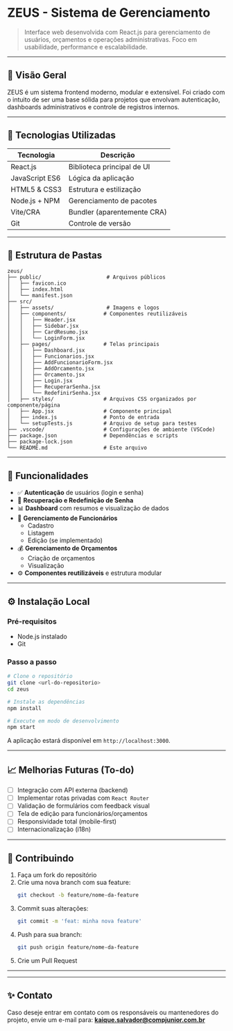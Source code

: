 
# ZEUS - Sistema de Gerenciamento

> Interface web desenvolvida com React.js para gerenciamento de usuários, orçamentos e operações administrativas. Foco em usabilidade, performance e escalabilidade.

---

## 📌 Visão Geral

ZEUS é um sistema frontend moderno, modular e extensível. Foi criado com o intuito de ser uma base sólida para projetos que envolvam autenticação, dashboards administrativos e controle de registros internos.

---

## 🚀 Tecnologias Utilizadas

| Tecnologia     | Descrição                         |
|----------------|-----------------------------------|
| React.js       | Biblioteca principal de UI        |
| JavaScript ES6 | Lógica da aplicação               |
| HTML5 & CSS3   | Estrutura e estilização           |
| Node.js + NPM  | Gerenciamento de pacotes          |
| Vite/CRA       | Bundler (aparentemente CRA)       |
| Git            | Controle de versão                |

---

## 📁 Estrutura de Pastas

```plaintext
zeus/
├── public/                     # Arquivos públicos
│   ├── favicon.ico
│   ├── index.html
│   └── manifest.json
├── src/
│   ├── assets/                 # Imagens e logos
│   ├── components/            # Componentes reutilizáveis
│   │   ├── Header.jsx
│   │   ├── Sidebar.jsx
│   │   ├── CardResumo.jsx
│   │   └── LoginForm.jsx
│   ├── pages/                 # Telas principais
│   │   ├── Dashboard.jsx
│   │   ├── Funcionarios.jsx
│   │   ├── AddFuncionarioForm.jsx
│   │   ├── AddOrcamento.jsx
│   │   ├── Orcamento.jsx
│   │   ├── Login.jsx
│   │   ├── RecuperarSenha.jsx
│   │   └── RedefinirSenha.jsx
│   ├── styles/                # Arquivos CSS organizados por componente/página
│   ├── App.jsx                # Componente principal
│   ├── index.js               # Ponto de entrada
│   └── setupTests.js          # Arquivo de setup para testes
├── .vscode/                   # Configurações de ambiente (VSCode)
├── package.json               # Dependências e scripts
├── package-lock.json
└── README.md                  # Este arquivo
```

---

## 🔑 Funcionalidades

- ✅ **Autenticação** de usuários (login e senha)
- 🔁 **Recuperação e Redefinição de Senha**
- 📊 **Dashboard** com resumos e visualização de dados
- 👥 **Gerenciamento de Funcionários**
  - Cadastro
  - Listagem
  - Edição (se implementado)
- 💰 **Gerenciamento de Orçamentos**
  - Criação de orçamentos
  - Visualização
- ⚙️ **Componentes reutilizáveis** e estrutura modular

---

## ⚙️ Instalação Local

### Pré-requisitos

- Node.js instalado
- Git

### Passo a passo

```bash
# Clone o repositório
git clone <url-do-repositorio>
cd zeus

# Instale as dependências
npm install

# Execute em modo de desenvolvimento
npm start
```

A aplicação estará disponível em `http://localhost:3000`.

---

## 📈 Melhorias Futuras (To-do)

- [ ] Integração com API externa (backend)
- [ ] Implementar rotas privadas com `React Router`
- [ ] Validação de formulários com feedback visual
- [ ] Tela de edição para funcionários/orçamentos
- [ ] Responsividade total (mobile-first)
- [ ] Internacionalização (i18n)

---

## 🤝 Contribuindo

1. Faça um fork do repositório
2. Crie uma nova branch com sua feature:
   ```bash
   git checkout -b feature/nome-da-feature
   ```
3. Commit suas alterações:
   ```bash
   git commit -m 'feat: minha nova feature'
   ```
4. Push para sua branch:
   ```bash
   git push origin feature/nome-da-feature
   ```
5. Crie um Pull Request

---

---

## ✨ Contato

Caso deseje entrar em contato com os responsáveis ou mantenedores do projeto, envie um e-mail para: **kaique.salvador@compjunior.com.br**
